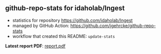 ## github-repo-stats for idaholab/Ingest

- statistics for repository https://github.com/idaholab/Ingest
- managed by GitHub Action: https://github.com/jgehrcke/github-repo-stats
- workflow that created this README: `update-stats`

**Latest report PDF**: [report.pdf](https://github.com/idaholab/repository-statistics/raw/main/idaholab/Ingest/latest-report/report.pdf)

